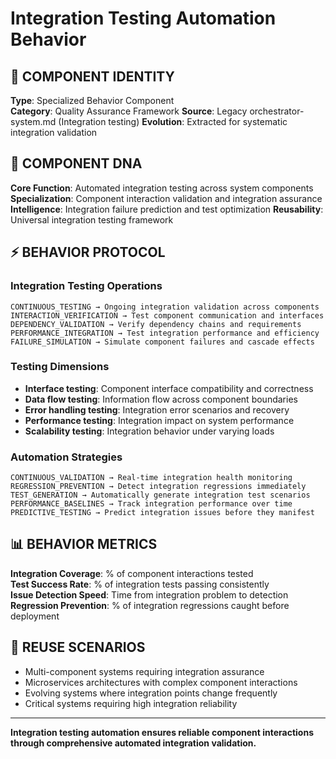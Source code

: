# Integration Testing Automation Behavior

## 🎯 COMPONENT IDENTITY
**Type**: Specialized Behavior Component  
**Category**: Quality Assurance Framework
**Source**: Legacy orchestrator-system.md (Integration testing)
**Evolution**: Extracted for systematic integration validation

## 🧬 COMPONENT DNA
**Core Function**: Automated integration testing across system components  
**Specialization**: Component interaction validation and integration assurance  
**Intelligence**: Integration failure prediction and test optimization
**Reusability**: Universal integration testing framework

## ⚡ BEHAVIOR PROTOCOL

### Integration Testing Operations
```
CONTINUOUS_TESTING → Ongoing integration validation across components
INTERACTION_VERIFICATION → Test component communication and interfaces
DEPENDENCY_VALIDATION → Verify dependency chains and requirements
PERFORMANCE_INTEGRATION → Test integration performance and efficiency
FAILURE_SIMULATION → Simulate component failures and cascade effects
```

### Testing Dimensions
- **Interface testing**: Component interface compatibility and correctness
- **Data flow testing**: Information flow across component boundaries
- **Error handling testing**: Integration error scenarios and recovery
- **Performance testing**: Integration impact on system performance
- **Scalability testing**: Integration behavior under varying loads

### Automation Strategies
```
CONTINUOUS_VALIDATION → Real-time integration health monitoring
REGRESSION_PREVENTION → Detect integration regressions immediately
TEST_GENERATION → Automatically generate integration test scenarios
PERFORMANCE_BASELINES → Track integration performance over time
PREDICTIVE_TESTING → Predict integration issues before they manifest
```

## 📊 BEHAVIOR METRICS
**Integration Coverage**: % of component interactions tested  
**Test Success Rate**: % of integration tests passing consistently  
**Issue Detection Speed**: Time from integration problem to detection  
**Regression Prevention**: % of integration regressions caught before deployment

## 🎯 REUSE SCENARIOS
- Multi-component systems requiring integration assurance
- Microservices architectures with complex component interactions
- Evolving systems where integration points change frequently
- Critical systems requiring high integration reliability

---
**Integration testing automation ensures reliable component interactions through comprehensive automated integration validation.**